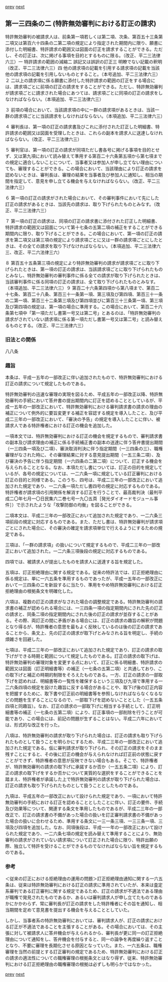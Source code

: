 [prev](/specific/markdowns/特許法/195_Mp-Ch_6-At_134.md)
[next](/specific/markdowns/特許法/197_Mp-Ch_6-At_134_3.md)
## 第一三四条の二 (特許無効審判における訂正の請求)
特許無効審判の被請求人は、前条第一項若しくは第二項、次条、第百五十三条第二項又は第百六十四条の二第二項の規定により指定された期間内に限り、願書に添付した明細書、特許請求の範囲又は図面の訂正を請求することができる。ただし、その訂正は、次に掲げる事項を目的とするものに限る。（改正、平二三法律六三）一 特許請求の範囲の減縮二 誤記又は誤訳の訂正三 明瞭でない記載の釈明（改正、平二三法律六三）四 他の請求項の記載を引用する請求項の記載を当該他の請求項の記載を引用しないものとすること。（本号追加、平二三法律六三）２ 二以上の請求項に係る願書に添付した特許請求の範囲の訂正をする場合には、請求項ごとに前項の訂正の請求をすることができる。ただし、特許無効審判が請求項ごとに請求された場合にあつては、請求項ごとに同項の訂正の請求をしなければならない。（本項追加、平二三法律六三）

３ 前項の場合において、当該請求項の中に一群の請求項があるときは、当該一群の請求項ごとに当該請求をしなければならない。（本項追加、平二三法律六三）

４ 審判長は、第一項の訂正の請求書及びこれに添付された訂正した明細書、特許請求の範囲又は図面を受理したときは、これらの副本を請求人に送達しなければならない。（改正、平二三法律六三）

５ 審判官は、第一項の訂正の請求が同項ただし書各号に掲げる事項を目的とせず、又は第九項において読み替えて準用する第百二十六条第五項から第七項までの規定に適合しないことについて、当事者又は参加人が申し立てない理由についても、審理することができる。この場合において、当該理由により訂正の請求を認めないときは、審判長は、審理の結果を当事者及び参加人に通知し、相当の期間を指定して、意見を申し立てる機会を与えなければならない。（改正、平二三法律六三）

６ 第一項の訂正の請求がされた場合において、その審判事件において先にした訂正の請求があるときは、当該先の請求は、取り下げられたものとみなす。（改正、平二三法律六三）

７ 第一項の訂正の請求は、同項の訂正の請求書に添付された訂正した明細書、特許請求の範囲又は図面について第十七条の五第二項の補正をすることができる期間内に限り、取り下げることができる。この場合において、第一項の訂正の請求を第二項又は第三項の規定により請求項ごとに又は一群の請求項ごとにしたときは、その全ての請求を取り下げなければならない。（本項追加、平二三法律六三、改正、平二六法律三六）

８ 第百五十五条第三項の規定により特許無効審判の請求が請求項ごとに取り下げられたときは、第一項の訂正の請求は、当該請求項ごとに取り下げられたものとみなし、特許無効審判の審判事件に係る全ての請求が取り下げられたときは、当該審判事件に係る同項の訂正の請求は、全て取り下げられたものとみなす。（本項追加、平二三法律六三）９ 第百二十六条第四項から第八項まで、第百二十七条、第百二十八条、第百三十一条第一項、第三項及び第四項、第百三十一条の二第一項、第百三十二条第三項及び第四項並びに第百三十三条第一項、第三項及び第四項の規定は、第一項の場合に準用する。この場合において、第百二十六条第七項中「第一項ただし書第一号又は第二号」とあるのは、「特許無効審判の請求がされていない請求項に係る第一項ただし書第一号又は第二号」と読み替えるものとする。（改正、平二三法律六三）


### 旧法との関係
八八条

### 趣旨
本条は、平成一五年の一部改正に伴い追加されたもので、特許無効審判における訂正の請求について規定したものである。

特許無効審判の迅速な審理の実現を図るため、平成五年の一部改正以降、特許無効審判の手続において答弁書の提出期間内に訂正を認めることとしているが、平成一五年の一部改正において、特許無効審判における審判請求書の請求の理由の補正について例外的に要旨変更する補正を容認する規定を導入したこと、及び平成二三年の一部改正において、「審決の予告」の規定を導入したことに伴い、被請求人である特許権者における訂正の機会を追加した。

一項本文では、特許無効審判における訂正の機会を規定するもので、審判請求書の副本及び請求理由の補正に係る手続補正書の副本の送達に伴う答弁書提出期間（一三四条一項及び二項）、審決取消判決に伴う指定期間（一三四条の三）、職権審理がなされた時に、その審理結果に対する意見提出期間（一五三条二項）、及び審決の予告に伴う指定期間（一六四条の二第二項）について、訂正する機会を与えられることとなる。なお、本項ただし書については、訂正の目的を規定しているが、各号の規定については、一二六条一項に規定している訂正審判における訂正の目的と同様である。このうち、四号は、平成二三年の一部改正において追加された規定であり、一二六条一項ただし書四号の規定に対応するものである。特許権者が請求項の引用関係を解消する訂正を行うことで、最高裁判決（最判平成二〇年七月一〇日民集六二巻七号一九〇五頁［発光ダイオードモジュール事件］）で示されたような「攻撃防御の均衡」を図ることができる。

二項本文は、平成二三年の一部改正において追加された規定であり、一二六条三項前段の規定に対応するものである。また、ただし書は、特許無効審判が請求項ごとにされた場合に、その審決の確定を請求項単位で行えるようにするための規定である。

三項は、「一群の請求項」の扱いについて規定するもので、平成二三年の一部改正において追加された。一二六条三項後段の規定に対応するものである。

四項では、被請求人が提出したものを請求人に送達する旨を規定した。

五項は、訂正拒絶理由に関する規定である。従来の特許法では、訂正拒絶理由に係る規定は、単に一六五条を準用するものであったが、平成一五年の一部改正において一三四条の二を新設するに当たり、準用をやめ特許無効審判における訂正拒絶理由の根拠条文を明確化した。

六項は、複数の訂正の請求がなされた場合の調整規定である。特許無効審判の請求書の補正が認められる場合には、一三四条一項の指定期間内にされた先の訂正の請求と、同条二項の指定期間内にされた後の訂正の請求が並存することがある。その際、両訂正の間に矛盾がある場合には、訂正の請求の趣旨の解釈が問題となり得るが、特許権者の意思を最もよく反映しているのは後の訂正の請求であることから、条文上、先の訂正の請求が取下げとみなされる旨を明定し、手続の煩雑さを回避した。

七項は、平成二三年の一部改正において追加された規定であり、訂正の請求の取下げができる時期と範囲について規定したものである。訂正の請求の取下げは、特許無効審判の審理対象を変更する点において、訂正に係る明細書、特許請求の範囲又は図面（訂正明細書等）の補正（一七条の五第二項）と共通しており、この取下げと補正の時期的制限をそろえたものである。一方、訂正の請求の一部取下げを認めれば、明細書等の一覧性を確保するという三項及び九項で準用する一二六条四項の規定を設けた趣旨に反する場合があることや、取下げ後の訂正内容を把握するために、取下書や訂正前の明細書等を参照しなければならなくなるなどの問題を生ずることになるので、一部取下げを認めないこととした（一五五条四項と同趣旨）。なお、訂正の請求の一部取下げに相当する手続として、訂正明細書等の補正（一七条の五第二項）により、訂正事項の一部削除を行うことが可能であり、この場合には、前記の問題が生ずることはない。平成二六年においては、形式的な改正を行った。

八項は、特許無効審判の請求が取り下げられた場合は、訂正の請求も取り下げられたものとして扱うことを明らかにするため、平成二三年の一部改正において追加された規定である。仮に審判請求が取り下げられ、その訂正の請求をそのまま残すことにすると、その後に訂正の機会が与えられなければ訂正前の状態に戻すことができず、特許権者の意思が反映できない場合もある。そこで、特許権者が、特許無効審判の請求の取下げに承諾するか否か（一五五条二項）により、訂正の請求の取下げをするか否かについて実質的な選択をすることができることを踏まえ、特許権者が承諾した上で特許無効審判の請求が取り下げられた場合は、訂正の請求も取り下げられたものとして扱うこととしたものである。

九項は、平成五年の一部改正において設けられた規定であり、一項において特許無効審判の手続における訂正を認めることとしたことに伴い、訂正の要件、手続及び効果等について、関連する条文を準用したものであるが、平成二三年の一部改正で、訂正の請求書の不備があった場合の扱いを訂正審判請求書の不備があった場合の扱いに合わせるため、準用する条文に一三一条三項、一三三条一項、三項及び四項を追加した。なお、同項後段は、平成一一年の一部改正において設けられた規定であり、一二六条七項の規定を読み替えて準用することにより、無効審判の請求がされていない請求項について訂正された場合に限り、特許出願の際、独立して特許を受けることができるものでなければならない旨を規定するものである。


### 参考
＜従来の訂正における拒絶理由の運用の問題＞訂正拒絶理由通知に関する一六五条は、従来は特許無効審判における訂正の請求に準用されていたが、本来は査定系審判である訂正審判に関する規定であるため、訂正の請求が不適法である理由が職権で発見されたものであるか、あるいは審判請求人が申し立てたものであるかにかかわらず、常に審判長が訂正の請求をした特許権者にその旨を通知し、相当期間を定めて意見書を提出する機会を与えることとしていた。

しかし、当事者系の特許無効審判においては、審判請求人が、訂正の請求における訂正が不適法であることを主張することがある。その場合においては、その主張に対して被請求人に答弁機会が与えられるから、審判長が更に同一の訂正拒絶理由について通知をし、答弁機会を付与すると、同一の論争を再度繰り返すこととなり、不要に審理を長期化させる原因となっていた。また、一六五条は、職権審理を当然の前提とする訂正審判の規定であるため、特許無効審判における訂正の請求の適法性についての職権審理の根拠条文とはなり得ず、従来、特許無効審判における訂正拒絶理由の職権審理の根拠は必ずしも明らかではなかった。


[prev](/specific/markdowns/特許法/195_Mp-Ch_6-At_134.md)
[next](/specific/markdowns/特許法/197_Mp-Ch_6-At_134_3.md)